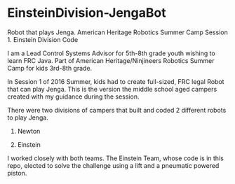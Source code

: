 # EinsteinDivision-JengaBot
Robot that plays Jenga. American Heritage Robotics Summer Camp Session 1. Einstein Division Code

I am a Lead Control Systems Advisor for 5th-8th grade youth wishing to learn FRC Java. Part of American Heritage/Ninjineers Robotics Summer Camp for kids 3rd-8th grade.

In Session 1 of 2016 Summer, kids had to create full-sized, FRC legal Robot that can play Jenga. This is the version the middle school aged campers created with my guidance during the session.

There were two divisions of campers that built and coded 2 different robots to play Jenga.

1) Newton

2) Einstein

I worked closely with both teams. The Einstein Team, whose code is in this repo, elected to solve the challenge using a lift and a pneumatic powered piston.
